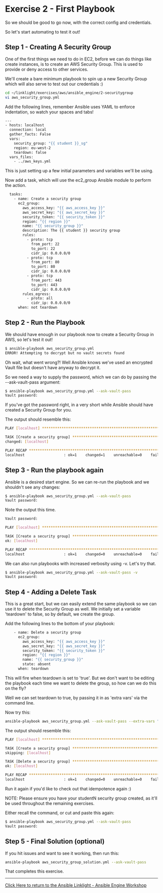 # Exercise 2 - First Playbook

So we should be good to go now, with the correct config and credentials.

So let's start automating to test it out!

## Step 1 - Creating A Security Group

One of the first things we need to do in EC2, before we can do things like create instances, is to create an AWS Security Group. This is used to provide or deny access to other services.

We'll create a bare minimum playbook to spin up a new Security Group which will also serve to test out our credentials :)

```bash
cd ~/linklight/exercises/aws/ansible_engine/2-securitygroup
vi aws_security_group.yml
```

Add the following lines, remember Ansible uses YAML to enforce indentation, so watch your spaces and tabs!

```bash
---
- hosts: localhost
  connection: local
  gather_facts: False
  vars:
    security_group: "{{ student }}_sg"
    region: eu-west-2
    teardown: false
  vars_files:
    - ../aws_keys.yml
```

This is just setting up a few initial parameters and variables we'll be using.

Now add a task, which will use the ec2_group Ansible module to perform the action.

```bash
  tasks:
    - name: Create a security group
      ec2_group:
        aws_access_key: "{{ aws_access_key }}"
        aws_secret_key: "{{ aws_secret_key }}"
        security_token: "{{ security_token }}"
        region: "{{ region }}"
        name: "{{ security_group }}"
        description: The {{ student }} security group
        rules:
          - proto: tcp
            from_port: 22
            to_port: 22
            cidr_ip: 0.0.0.0/0
          - proto: tcp
            from_port: 80
            to_port: 80
            cidr_ip: 0.0.0.0/0
          - proto: tcp
            from_port: 443
            to_port: 443
            cidr_ip: 0.0.0.0/0
        rules_egress:
          - proto: all
            cidr_ip: 0.0.0.0/0
      when: not teardown

```

## Step 2 - Run the Playbook

We should have enough in our playbook now to create a Security Group in AWS, so let's test it out!

```bash
$ ansible-playbook aws_security_group.yml
ERROR! Attempting to decrypt but no vault secrets found
```

Oh wait, what went wrong?! Well Ansible knows we've used an encrypted Vault file but doesn't have anyway to decrypt it.

So we need a way to supply the password, which we can do by passing the --ask-vault-pass argument:

```bash
$ ansible-playbook aws_security_group.yml --ask-vault-pass
Vault password:
```

If you've got the password right, in a very short while Ansible should have created a Security Group for you.

The output should resemble this:

```bash
PLAY [localhost] *************************************************************************************************************

TASK [Create a security group] ***********************************************************************************************
changed: [localhost]

PLAY RECAP *******************************************************************************************************************
localhost                  : ok=1    changed=1    unreachable=0    failed=0
```

## Step 3 - Run the playbook again

Ansible is a desired start engine. So we can re-run the playbook and we shouldn't see any changes:

```bash
$ ansible-playbook aws_security_group.yml --ask-vault-pass
Vault password:
```

Note the output this time.

```bash
Vault password: 

PLAY [localhost] *****************************************************************************************************************************************************************************

TASK [Create a security group] ***************************************************************************************************************************************************************
ok: [localhost]

PLAY RECAP ***********************************************************************************************************************************************************************************
localhost                  : ok=1    changed=0    unreachable=0    failed=0   
```

We can also run playbooks with increased verbosity using -v. Let's try that.

```bash
$ ansible-playbook aws_security_group.yml --ask-vault-pass -v
Vault password:
```


## Step 4 - Adding a Delete Task

This is a great start, but we can easily extend the same playbook so we can use it to delete the Security Group as well.
We initially set a variable 'teardown' to false, so by default, we create the group. 

Add the following lines to the bottom of your playbook:

```bash
    - name: Delete a security group
      ec2_group:
        aws_access_key: "{{ aws_access_key }}"
        aws_secret_key: "{{ aws_secret_key }}"
        security_token: "{{ security_token }}"
        region: "{{ region }}"
        name: "{{ security_group }}"
        state: absent
      when: teardown
```

This will fire when teardown is set to 'true'. But we don't want to be editing the playbook each time we want to delete the group, so how can we do this on the fly?

Well we can set teardown to true, by passing it in as 'extra vars' via the command line.

Now try this:

```bash
ansible-playbook aws_security_group.yml --ask-vault-pass --extra-vars "teardown=true"
```

The output should resemble this:

```bash
PLAY [localhost] *************************************************************************************************************

TASK [Create a security group] ***********************************************************************************************
skipping: [localhost]

TASK [Delete a security group] ***********************************************************************************************
ok: [localhost]

PLAY RECAP *******************************************************************************************************************
localhost                  : ok=1    changed=0    unreachable=0    failed=0

```

Run it again if you'd like to check out that idempotence again :)

NOTE: Please ensure you have your studentN security group created, as it'll be used throughout the remaining exercises.

Either recall the command, or cut and paste this again:

```bash
$ ansible-playbook aws_security_group.yml --ask-vault-pass
Vault password:
```

## Step 5 - Final Solution (optional)

If you hit issues and want to see it working, then run this:
```bash
ansible-playbook aws_security_group_solution.yml --ask-vault-pass
```

That completes this exercise.

---

[Click Here to return to the Ansible Linklight - Ansible Engine Workshop](../../README.md)
